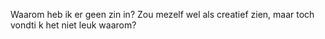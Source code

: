 Waarom heb ik er geen zin in? Zou mezelf wel als creatief zien, maar toch vondti k het niet leuk waarom?